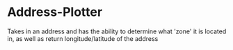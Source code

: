 # Address-Plotter
Takes in an address and has the ability to determine what 'zone' it is located in, as well as return longitude/latitude of the address
